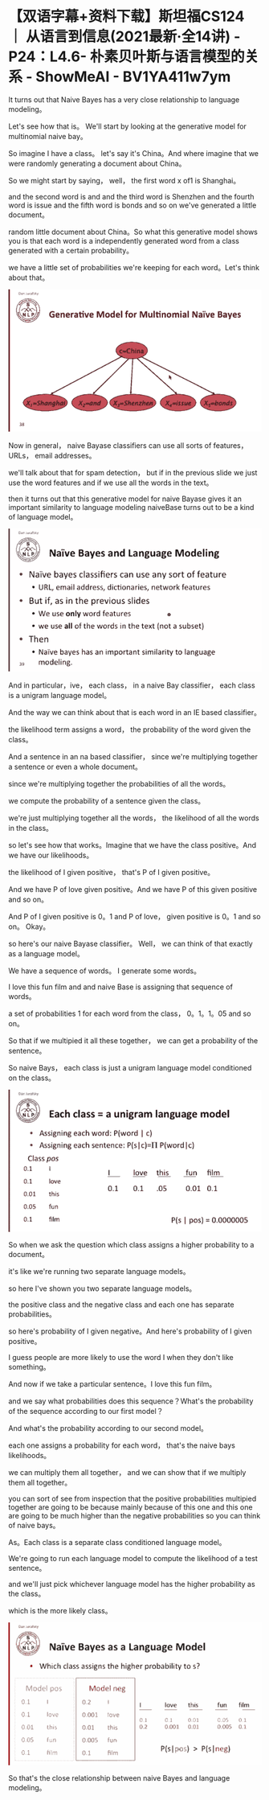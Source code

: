 # 【双语字幕+资料下载】斯坦福CS124 ｜ 从语言到信息(2021最新·全14讲) - P24：L4.6- 朴素贝叶斯与语言模型的关系 - ShowMeAI - BV1YA411w7ym

It turns out that Naive Bayes has a very close relationship to language modeling。

Let's see how that is。 We'll start by looking at the generative model for multinomial naive bay。

 So imagine I have a class。 let's say it's China。And where imagine that we were randomly generating a document about China。

So we might start by saying， well， the first word x of1 is Shanghai。

 and the second word is and and the third word is Shenzhen and the fourth word is issue and the fifth word is bonds and so on we've generated a little document。

 random little document about China。So what this generative model shows you is that each word is a independently generated word from a class generated with a certain probability。

 we have a little set of probabilities we're keeping for each word。Let's think about that。



![](img/f4ff0d0eba2abbbb305865b96b6b1238_1.png)

Now in general， naive Bayase classifiers can use all sorts of features， URLs， email addresses。

 we'll talk about that for spam detection， but if in the previous slide we just use the word features and if we use all the words in the text。

 then it turns out that this generative model for naive Bayase gives it an important similarity to language modeling naiveBase turns out to be a kind of language model。



![](img/f4ff0d0eba2abbbb305865b96b6b1238_3.png)

And in particular，ive， each class， in a naive Bay classifier， each class is a unigram language model。

And the way we can think about that is each word in an IE based classifier。

 the likelihood term assigns a word， the probability of the word given the class。

And a sentence in an na based classifier， since we're multiplying together a sentence or even a whole document。

 since we're multiplying together the probabilities of all the words。

 we compute the probability of a sentence given the class。

 we're just multiplying together all the words， the likelihood of all the words in the class。

 so let's see how that works。Imagine that we have the class positive。And we have our likelihoods。

 the likelihood of I given positive， that's P of I given positive。

And we have P of love given positive。And we have P of this given positive and so on。

And P of I given positive is 0。1 and P of love， given positive is 0。1 and so on。 Okay。

 so here's our naive Bayase classifier。 Well， we can think of that exactly as a language model。

 We have a sequence of words。 I generate some words。

 I love this fun film and and naive Base is assigning that sequence of words。

 a set of probabilities 1 for each word from the class， 0。1。1。05 and so on。

So that if we multipied it all these together， we can get a probability of the sentence。

So naive Bays， each class is just a unigram language model conditioned on the class。



![](img/f4ff0d0eba2abbbb305865b96b6b1238_5.png)

So when we ask the question which class assigns a higher probability to a document。

 it's like we're running two separate language models。

 so here I've shown you two separate language models。

 the positive class and the negative class and each one has separate probabilities。

 so here's probability of I given negative。And here's probability of I given positive。

 I guess people are more likely to use the word I when they don't like something。

And now if we take a particular sentence。I love this fun film。

 and we say what probabilities does this sequence？What's the probability of the sequence according to our first model？

And what's the probability according to our second model。

 each one assigns a probability for each word， that's the naive bays likelihoods。

 we can multiply them all together， and we can show that if we multiply them all together。

 you can sort of see from inspection that the positive probabilities multipied together are going to be because mainly because of this one and this one are going to be much higher than the negative probabilities so you can think of naive bays。

As。Each class is a separate class conditioned language model。

We're going to run each language model to compute the likelihood of a test sentence。

 and we'll just pick whichever language model has the higher probability as the class。

 which is the more likely class。

![](img/f4ff0d0eba2abbbb305865b96b6b1238_7.png)

So that's the close relationship between naive Bayes and language modeling。

